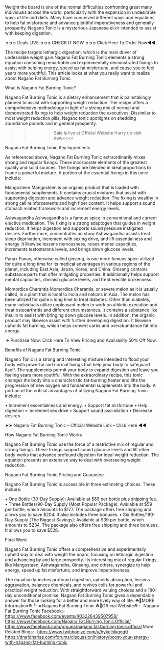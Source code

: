 Weight the board is one of the normal difficulties confronting great many individuals across the world, particularly with the expansion in undesirable ways of life and diets. Many have conceived different ways and equations to help fat misfortune and advance plentiful imperativeness and generally prosperity. Nagano Tonic is a mysterious Japanese elixir intended to assist with keeping digestion.

➲➲➲ Deals LIVE ➲➲➲ CHECK IT NOW ➲➲➲ Click Here To Order Now◀◀

The recipe targets lethargic digestion, which is the main driver of undesirable weight gain.Nagano Fat Burning Tonic elements a strong equation containing remarkable and experimentally demonstrated fixings to assist with helping energy, speed up fat misfortune, and cause you to feel years more youthful. This article looks at what you really want to realize about Nagano Fat Burning Tonic.


What is Nagano Fat Burning Tonic?

Nagano Fat Burning Tonic is a dietary enhancement that is painstakingly planned to assist with supporting weight reduction. The recipe offers a comprehensive methodology in light of a strong mix of normal and demonstrated fixings to help weight reduction the executives. Dissimilar to most weight reduction pills, Nagano tonic spotlights on shedding abundance pounds and in general prosperity.

>>>>Sale is live at Official Website Hurry up visit now<<<<

Nagano Fat Burning Tonic Key Ingredients

As referenced above, Nagano Fat Burning Tonic extraordinarily mixes strong and regular fixings. These incorporate elements of the greatest quality and solid sources. The fixings are blended in ideal proportions to frame a powerful mixture. A portion of the essential fixings in this tonic include:

Mangosteen
Mangosteen is an organic product that is loaded with fundamental supplements. It contains crucial mixtures that assist with supporting digestion and advance weight reduction. The fixing is wealthy in strong cell reinforcements and high fiber content. It helps support a sound stomach related framework and increment energy levels.

Ashwagandha
Ashwagandha is a famous spice in conventional and current elective medication. The fixing is a strong adaptogen that guides in weight reduction. It helps digestion and supports sound pressure instigated desires. Furthermore, concentrates on show Ashwagandha assists treat sleep deprivation, increment with sexing drive, and lift essentialness and energy. It likewise lessens nervousness, raises mental capacities, increments testosterone levels, and brings down glucose levels.

Panax
Panax, otherwise called ginseng, is one more famous spice utilized for quite a long time for its medical advantages in various regions of the planet, including East Asia, Japan, Korea, and China. Ginseng contains substance parts that offer mitigating properties. It additionally helps support mental capacities, diminish glucose levels, and treat erectile brokenness.

Momordica Charantia
Momordica Charantia, or severe melon as it is usually called, is a plant that is local to India and nations in Asia. The melon has been utilized for quite a long time to treat diabetes. Other than diabetes, many individuals utilize unpleasant melon to work on athletic execution and treat osteoarthritis and different circumstances. It contains a substance like insulin to assist with bringing down glucose levels. In addition, the organic product may likewise assist with further developing digestion. It likewise upholds fat burning, which helps convert carbs and overabundance fat into energy.

→ Purchase Now: Click Here To View Pricing and Availability 50% Off Now.

Benefits of Nagano Fat Burning Tonic

Nagano Tonic is a strong and interesting mixture intended to flood your body with powerful and normal fixings that help your body to safeguard itself. The supplements permit your body to expand digestion and leave you feeling years more youthful. With the extraordinary recipe, this tonic changes the body into a characteristic fat-burning heater and lifts the progression of new oxygen and fundamental supplements into the body. A portion of the critical advantages of utilizing Nagano Fat Burning Tonic include:

•	Increment essentialness and energy.
•	Support fat misfortune
•	Help digestion
•	Increment sex drive
•	Support sound assimilation
•	Decrease desires

➤➤ Nagano Fat Burning Tonic – Official Website Link – Click Here ◀◀

How Nagano Fat Burning Tonic Works

Nagano Fat Burning Tonic use the force of a restrictive mix of regular and strong fixings. These fixings support sound glucose levels and lift other body works that advance profound digestion for ideal weight reduction. The equation presents an extensive way to deal with overseeing weight reduction.

Nagano Fat Burning Tonic Pricing and Guarantee

Nagano Fat Burning Tonic is accessible in three estimating choices. These include:

•	One Bottle (30-Day Supply): Available at $69 per bottle plus shipping fee.
•	Three Bottles/90-Day Supply (Most Popular Package): Available at $59 per bottle, which amounts to $177. The package offers free shipping and allows you to save $204. It also includes three bonuses.
•	Six Bottles/180-Day Supply (The Biggest Savings): Available at $39 per bottle, which amounts to $234. The package also offers free shipping and three bonuses. It allows you to save $528.


Final Word

Nagano Fat Burning Tonic offers a comprehensive and experimentally upheld way to deal with weight the board, focusing on lethargic digestion and advancing by and large prosperity. Its interesting mix of regular fixings, like Mangosteen, Ashwagandha, Ginseng, and others, synergize to help energy, speed up fat misfortune, and improve imperativeness.

The equation launches profound digestion, upholds absorption, lessens aggravation, balances chemicals, and revives cells for powerful and practical weight reduction. With straightforward valuing choices and a 180-day unconditional promise, Nagano Fat Burning Tonic gives a dependable answer for those looking for a better and more lively way of life.
☘📣MORE Information☘ ╰┈➤Nagano Fat Burning Tonic
☘📣Official Website☘ :-  Nagano Fat Burning Tonic
Facebook:- https://www.facebook.com/events/403226439507958/
https://www.facebook.com/Nagano.Fat.Burning.Tonic.Official/
https://www.facebook.com/groups/nagano.fat.burning.tonic.official
More Related Blogs:-
https://www.twibbonize.com/u/hykejhlkqgq0
https://drsridharias.com/forums/discussion/history/boost-your-energy-with-nagano-fat-burning-tonic


